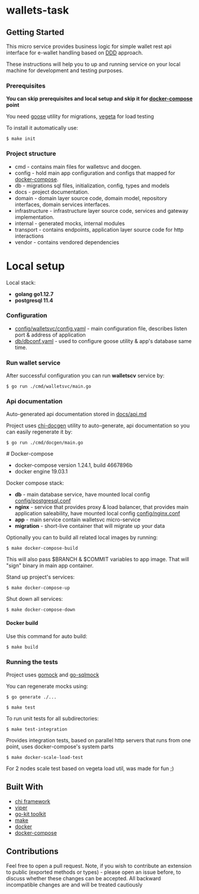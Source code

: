 # wallets-task

## Getting Started

This micro service provides business logic for simple wallet rest api interface for e-wallet handling
based on [DDD](https://dddcommunity.org) approach.

These instructions will help you to up and running service on your local machine for development and testing purposes.

### Prerequisites

**You can skip prerequisites and local setup and skip it for [docker-compose](#compose) point**

You need [goose](https://github.com/steinbacher/goose) utility for migrations, [vegeta](https://github.com/tsenart/vegeta) for load testing

To install it automatically use:

```
$ make init
```

### Project structure

- cmd - contains main files for walletsvc and docgen.
- config - hold main app configuration and configs that mapped for [docker-compose](#compose).
- db - migrations sql files, initialization, config, types and models
- docs - project documentation.
- domain - domain layer source code, domain model, repository interfaces, domain services interfaces.
- infrastructure - infrastructure layer source code, services and gateway implementation.
- internal - generated mocks, internal modules
- transport - contains endpoints, application layer source code for http interactions
- vendor - contains vendored dependencies 

# Local setup 

Local stack:

- **golang go1.12.7**
- **postgresql 11.4**


### Configuration

- [config/walletsvc/config.yaml](config/walletsvc/config.yaml) - main configuration file, describes listen port & address of application 
- [db/dbconf.yaml](db/dbconf.yaml) - used to configure goose utility & app's database same time. 

### Run wallet service

After successful configuration you can run **walletscv** service by: 

```shell
$ go run ./cmd/walletsvc/main.go
```


### Api documentation 

Auto-generated api documentation stored in [docs/api.md](docs/api.md)

Project uses [chi-docgen](http://github.com/go-chi/docgen) utility to auto-generate, api documentation so you can easily regenerate it by:

```shell
$ go run ./cmd/docgen/main.go
```

#<a name="compose"></a> Docker-compose

- docker-compose version 1.24.1, build 4667896b
- docker engine 19.03.1

Docker compose stack:

- **db** - main database service, have mounted local config [config/postgresql.conf](config/postgresql.conf)
- **nginx** - service that provides proxy & load balancer, that provides main application saleability, have mounted local config [config/nginx.conf](config/nginx.conf)
- **app** - main service contain walletsvc micro-service
- **migration** - short-live container that will migrate up your data

Optionally you can to build all related local images by running:

```shell
$ make docker-compose-build
```

This will also pass $BRANCH & $COMMIT variables to app image. That will "sign" binary in main app container.

 
Stand up project's services:

```shell
$ make docker-compose-up
```  

Shut down all services:

```shell
$ make docker-compose-down
``` 


#### Docker build

Use this command for auto build:
```shell
$ make build
```  

### Running the tests

Project uses [gomock](https://github.com/golang/mock) and [go-sqlmock](https://github.com/DATA-DOG/go-sqlmock) 

You can regenerate mocks using:
```shell
$ go generate ./...
```

```shell
$ make test
``` 
To run unit tests for all subdirectories:

```shell
$ make test-integration
```
Provides integration tests, based on parallel http servers that runs from one point, uses docker-compose's system parts

```shell
$ make docker-scale-load-test
```
For 2 nodes scale test based on vegeta load util, was made for fun ;)

## Built With
- [chi framework](https://github.com/go-chi/chi)
- [viper](https://github.com/spf13/viper)
- [go-kit toolkit](https://gokit.io)
- [make](https://www.gnu.org/s/make/manual/make.html)
- [docker](https://www.docker.com)
- [docker-compose](https://docs.docker.com/compose/)

## Contributions

Feel free to open a pull request. Note, if you wish to contribute an extension to public (exported methods or types) - please open an issue before, to discuss whether these changes can be accepted. All backward incompatible changes are and will be treated cautiously